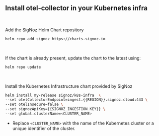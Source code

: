 ## Install otel-collector in your Kubernetes infra
&nbsp;

Add the SigNoz Helm Chart repository
```bash
helm repo add signoz https://charts.signoz.io
```
&nbsp;

If the chart is already present, update the chart to the latest using:
```bash
helm repo update
```
&nbsp;

Install the Kubernetes Infrastructure chart provided by SigNoz
```bash
helm install my-release signoz/k8s-infra  \
--set otelCollectorEndpoint=ingest.{{REGION}}.signoz.cloud:443 \
--set otelInsecure=false \
--set signozApiKey={{SIGNOZ_INGESTION_KEY}} \
--set global.clusterName=<CLUSTER_NAME>
```
- Replace `<CLUSTER_NAME>` with the name of the Kubernetes cluster or a unique identifier of the cluster.
